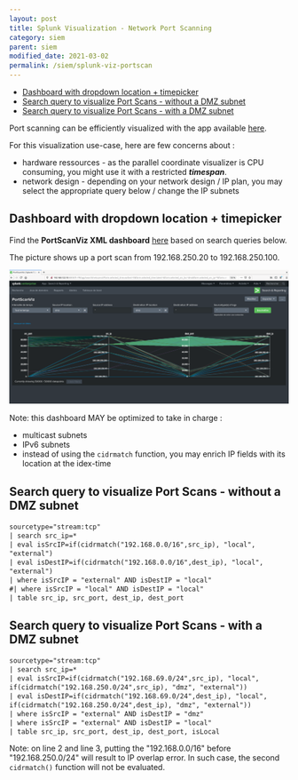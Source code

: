 ```yaml
---
layout: post
title: Splunk Visualization - Network Port Scanning
category: siem
parent: siem
modified_date: 2021-03-02
permalink: /siem/splunk-viz-portscan
---
```

<!-- vscode-markdown-toc -->
* [Dashboard with dropdown location + timepicker](#Dashboardwithdropdownlocationtimepicker)
* [Search query to visualize Port Scans - without a DMZ subnet](#SearchquerytovisualizePortScans-withoutaDMZsubnet)
* [Search query to visualize Port Scans - with a DMZ subnet](#SearchquerytovisualizePortScans-withaDMZsubnet)

<!-- vscode-markdown-toc-config
	numbering=false
	autoSave=true
	/vscode-markdown-toc-config -->
<!-- /vscode-markdown-toc -->

Port scanning can be efficiently visualized with the app available [here](https://splunkbase.splunk.com/app/3137/).

For this visualization use-case, here are few concerns about :
 * hardware ressources - as the parallel coordinate visualizer is CPU consuming, you might use it with a restricted ***timespan***.
 * network design - depending on your network design / IP plan, you may select the appropriate query below / change the IP subnets

## <a name='Dashboardwithdropdownlocationtimepicker'></a>Dashboard with dropdown location + timepicker 

Find the **PortScanViz XML dashboard** [here](/docs/siem/siem-splunk-portscan-dashboard.xml) based on search queries below.

The picture shows up a port scan from 192.168.250.20 to 192.168.250.100.

![.](/assets/images/siem-splunk-portscan-dashboard.png)

Note: this dashboard MAY be optimized to take in charge :
- multicast subnets
- IPv6 subnets
- instead of using the ```cidrmatch``` function, you may enrich IP fields with its location at the idex-time

## <a name='SearchquerytovisualizePortScans-withoutaDMZsubnet'></a>Search query to visualize Port Scans - without a DMZ subnet 

```spl
sourcetype="stream:tcp" 
| search src_ip=*
| eval isSrcIP=if(cidrmatch("192.168.0.0/16",src_ip), "local", "external") 
| eval isDestIP=if(cidrmatch("192.168.0.0/16",dest_ip), "local", "external") 
| where isSrcIP = "external" AND isDestIP = "local" 
#| where isSrcIP = "local" AND isDestIP = "local" 
| table src_ip, src_port, dest_ip, dest_port
```

## <a name='SearchquerytovisualizePortScans-withaDMZsubnet'></a>Search query to visualize Port Scans - with a DMZ subnet 

```spl
sourcetype="stream:tcp" 
| search src_ip=*
| eval isSrcIP=if(cidrmatch("192.168.69.0/24",src_ip), "local", if(cidrmatch("192.168.250.0/24",src_ip), "dmz", "external")) 
| eval isDestIP=if(cidrmatch("192.168.69.0/24",dest_ip), "local", if(cidrmatch("192.168.250.0/24",dest_ip), "dmz", "external")) 
| where isSrcIP = "external" AND isDestIP = "dmz" 
| where isSrcIP = "external" AND isDestIP = "local" 
| table src_ip, src_port, dest_ip, dest_port, isLocal
```

Note: on line 2 and line 3, putting the "192.168.0.0/16" before "192.168.250.0/24" will result to IP overlap error.
In such case, the second ```cidrmatch()``` function will not be evaluated.
